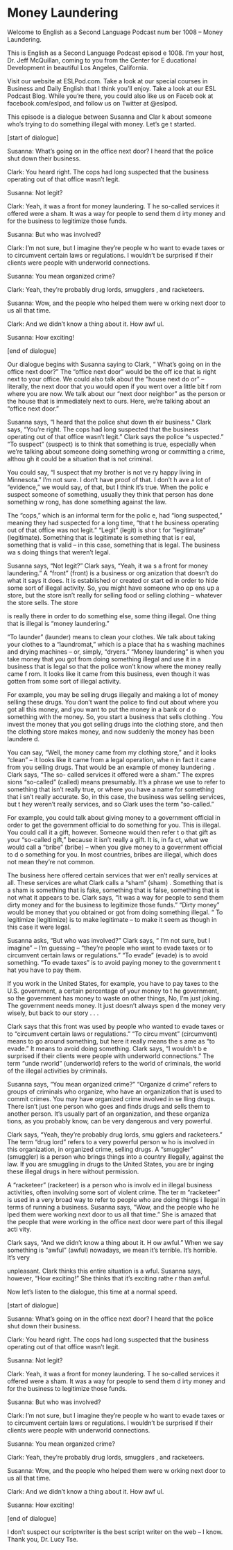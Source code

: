 # Money Laundering

Welcome to English as a Second Language Podcast num ber 1008 – Money Laundering.

This is English as a Second Language Podcast episod e 1008. I’m your host, Dr. Jeff McQuillan, coming to you from the Center for E ducational Development in beautiful Los Angeles, California.

Visit our website at ESLPod.com. Take a look at our  special courses in Business and Daily English that I think you’ll enjoy. Take a  look at our ESL Podcast Blog. While you’re there, you could also like us on Faceb ook at facebook.com/eslpod, and follow us on Twitter at @eslpod.

This episode is a dialogue between Susanna and Clar k about someone who’s trying to do something illegal with money. Let’s ge t started.

[start of dialogue]

Susanna: What’s going on in the office next door? I  heard that the police shut down their business.

Clark: You heard right. The cops had long suspected  that the business operating out of that office wasn’t legit.

Susanna: Not legit?

Clark: Yeah, it was a front for money laundering. T he so-called services it offered were a sham. It was a way for people to send them d irty money and for the business to legitimize those funds.

Susanna: But who was involved?

Clark: I’m not sure, but I imagine they’re people w ho want to evade taxes or to circumvent certain laws or regulations. I wouldn’t be surprised if their clients were people with underworld connections.

Susanna: You mean organized crime?

Clark: Yeah, they’re probably drug lords, smugglers , and racketeers.

Susanna: Wow, and the people who helped them were w orking next door to us all that time.

Clark: And we didn’t know a thing about it. How awf ul.

Susanna: How exciting!

[end of dialogue]

Our dialogue begins with Susanna saying to Clark, “ What’s going on in the office next door?” The “office next door” would be the off ice that is right next to your office. We could also talk about the “house next do or” – literally, the next door that you would open if you went over a little bit f rom where you are now. We talk about our “next door neighbor” as the person or the  house that is immediately next to ours. Here, we’re talking about an “office next door.”

Susanna says, “I heard that the police shut down th eir business.” Clark says, “You’re right. The cops had long suspected that the  business operating out of that office wasn’t legit.” Clark says the police “s uspected.” “To suspect” (suspect) is to think that something is true, especially when  we’re talking about someone doing something wrong or committing a crime, althou gh it could be a situation that is not criminal.

You could say, “I suspect that my brother is not ve ry happy living in Minnesota.” I’m not sure. I don’t have proof of that. I don’t h ave a lot of “evidence,” we would say, of that, but I think it’s true. When the polic e suspect someone of something, usually they think that person has done something w rong, has done something against the law.

The “cops,” which is an informal term for the polic e, had “long suspected,” meaning they had suspected for a long time, “that t he business operating out of that office was not legit.” “Legit” (legit) is shor t for “legitimate” (legitimate). Something that is legitimate is something that is r eal, something that is valid – in this case, something that is legal. The business wa s doing things that weren’t legal.

Susanna says, “Not legit?” Clark says, “Yeah, it wa s a front for money laundering.” A “front” (front) is a business or org anization that doesn’t do what it says it does. It is established or created or start ed in order to hide some sort of illegal activity. So, you might have someone who op ens up a store, but the store isn’t really for selling food or selling clothing –  whatever the store sells. The store

is really there in order to do something else, some thing illegal. One thing that is illegal is “money laundering.”

“To launder” (launder) means to clean your clothes.  We talk about taking your clothes to a “laundromat,” which is a place that ha s washing machines and drying machines – or, simply, “dryers.” “Money laundering”  is when you take money that you got from doing something illegal and use it in a business that is legal so that the police won’t know where the money really came f rom. It looks like it came from this business, even though it was gotten from some sort of illegal activity.

For example, you may be selling drugs illegally and  making a lot of money selling these drugs. You don’t want the police to find out about where you got all this money, and you want to put the money in a bank or d o something with the money. So, you start a business that sells clothing . You invest the money that you got selling drugs into the clothing store, and then the clothing store makes money, and now suddenly the money has been laundere d.

You can say, “Well, the money came from my clothing  store,” and it looks “clean” – it looks like it came from a legal operation, whe n in fact it came from you selling drugs. That would be an example of money laundering . Clark says, “The so- called services it offered were a sham.” The expres sions “so-called” (called) means presumably. It’s a phrase we use to refer to something that isn’t really true, or where you have a name for something that i sn’t really accurate. So, in this case, the business was selling services, but t hey weren’t really services, and so Clark uses the term “so-called.”

For example, you could talk about giving money to a  government official in order to get the government official to do something for you. This is illegal. You could call it a gift, however. Someone would then refer t o that gift as your “so-called gift,” because it isn’t really a gift. It is, in fa ct, what we would call a “bribe” (bribe) – when you give money to a government official to d o something for you. In most countries, bribes are illegal, which does not mean they’re not common.

The business here offered certain services that wer en’t really services at all. These services are what Clark calls a “sham” (sham) . Something that is a sham is something that is fake, something that is false,  something that is not what it appears to be. Clark says, “It was a way for people  to send them dirty money and for the business to legitimize those funds.” “Dirty  money” would be money that you obtained or got from doing something illegal. “ To legitimize (legitimize) is to make legitimate – to make it seem as though in this  case it were legal.

Susanna asks, “But who was involved?” Clark says, “ I’m not sure, but I imagine” – I’m guessing – “they’re people who want to evade taxes or to circumvent certain laws or regulations.” “To evade” (evade) is  to avoid something. “To evade taxes” is to avoid paying money to the government t hat you have to pay them.

If you work in the United States, for example, you have to pay taxes to the U.S. government, a certain percentage of your money to t he government, so the government has money to waste on other things, No, I’m just joking. The government needs money. It just doesn’t always spen d the money very wisely, but back to our story . . .

Clark says that this front was used by people who wanted to evade taxes or to “circumvent certain laws or regulations.” “To circu mvent” (circumvent) means to go around something, but here it really means the s ame as “to evade.” It means to avoid doing something. Clark says, “I wouldn’t b e surprised if their clients were people with underworld connections.” The term “unde rworld” (underworld) refers to the world of criminals, the world of the illegal  activities by criminals.

Susanna says, “You mean organized crime?” “Organize d crime” refers to groups of criminals who organize, who have an organization  that is used to commit crimes. You may have organized crime involved in se lling drugs. There isn’t just one person who goes and finds drugs and sells them to another person. It’s usually part of an organization, and these organiza tions, as you probably know, can be very dangerous and very powerful.

Clark says, “Yeah, they’re probably drug lords, smu gglers and racketeers.” The term “drug lord” refers to a very powerful person w ho is involved in this organization, in organized crime, selling drugs. A “smuggler” (smuggler) is a person who brings things into a country illegally, against the law. If you are smuggling in drugs to the United States, you are br inging these illegal drugs in here without permission.

A “racketeer” (racketeer) is a person who is involv ed in illegal business activities, often involving some sort of violent crime. The ter m “racketeer” is used in a very broad way to refer to people who are doing things i llegal in terms of running a business. Susanna says, “Wow, and the people who he lped them were working next door to us all that time.” She is amazed that the people that were working in the office next door were part of this illegal acti vity.

Clark says, “And we didn’t know a thing about it. H ow awful.” When we say something is “awful” (awful) nowadays, we mean it’s  terrible. It’s horrible. It’s very

unpleasant. Clark thinks this entire situation is a wful. Susanna says, however, “How exciting!” She thinks that it’s exciting rathe r than awful.

Now let’s listen to the dialogue, this time at a normal speed.

[start of dialogue]

Susanna: What’s going on in the office next door? I  heard that the police shut down their business.

Clark: You heard right. The cops had long suspected  that the business operating out of that office wasn’t legit.

Susanna: Not legit?

Clark: Yeah, it was a front for money laundering. T he so-called services it offered were a sham. It was a way for people to send them d irty money and for the business to legitimize those funds.

Susanna: But who was involved?

Clark: I’m not sure, but I imagine they’re people w ho want to evade taxes or to circumvent certain laws or regulations. I wouldn’t be surprised if their clients were people with underworld connections.

Susanna: You mean organized crime?

Clark: Yeah, they’re probably drug lords, smugglers , and racketeers.

Susanna: Wow, and the people who helped them were w orking next door to us all that time.

Clark: And we didn’t know a thing about it. How awf ul.

Susanna: How exciting!

[end of dialogue]

I don’t suspect our scriptwriter is the best script writer on the web – I know. Thank you, Dr. Lucy Tse.



